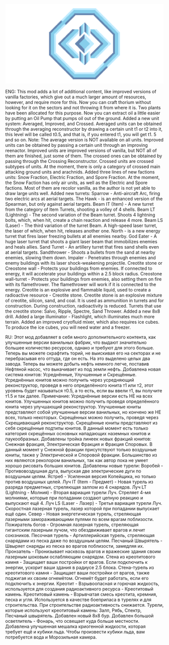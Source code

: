 ![](https://github.com/3Snake3/Pictures/blob/master/icon3.png)

ENG:
This mod adds a lot of additional content, like improved versions of vanilla factories,
which give out a much larger amount of resources, however, and require more for this.
Now you can craft thorium without looking for it on the sectors and not throwing it from where it is. Two plants have been allocated for this purpose.
Now you can extract oil a little easier by putting an Oil Pump that pumps oil out of the ground.
Added a new unit system:
Averaged, Improved, and Crossed.
Averaged units can be obtained through the averaging reconstructor by drawing a certain unit t1 or t2 into it, this level will be called t0.5,
and that is, if you entered t1, you will get t1. 5 and so on.
Note: The average version is NOT available on all units.
Improved units can be obtained by passing a certain unit through an improving reenactor.
Improved units are improved versions of vanilla, but NOT all of them are finished, just some of them.
The crossed ones can be obtained by passing through the Crossing Reconstructor.
Crossed units are crossed subtypes of units.
At the moment, there is only a category of crossed main attacking ground units and arachnids.
Added three lines of new factions units:
Snow Fraction, Electric Fraction, and Spore Fraction.
At the moment, the Snow Faction has only air units, as well as the Electric and Spore factions. Most of them are recolor vanilla, as the author is not yet able to draw large units well.
Added new turrets:
Sparrow - Anti-aircraft Arc, firing two electric arcs at aerial targets.
The Hawk -  is an enhanced version of the Spearman, but only against aerial targets.
Beam IT (Item) - A new turret from the category of Item Turrets, shooting a volley of 4 shells.
Beam LT (Lightning) - The second variation of the Beam turret. Shoots 4 lightning bolts, which, when hit, create a chain reaction and release 4 more.
Beam LS (Laser) - The third variation of the turret Beam. A high-speed laser turret, the laser of which, when hit, releases another one.
North - is a new energy turret that fires laser freezing bullets at all enemies nearby.
God Eater - A huge laser turret that shoots a giant laser beam that immobilizes enemies and heals allies.
Sand Turret - An artillery turret that fires sand shells even at aerial targets.
Sandthrower - Shoots a bullets from the sand at nearby enemies, slowing them down.
Impaler - Penetrates through enemies and enemy buildings with its laser shock-weakening projectile.
Creotite stone or Creostone wall - Protects your buildings from enemies. If connected to energy, it will accelerate your buildings within a 2.5 block radius.
Creostone wall-turret - Protects your buildings from enemies, also setting them on fire with its flamethrower. The flamethrower will work if it is connected to the energy.
Creotite is an explosive and flammable liquid, used to create a radioactive resource - Creotite stone.
Creotite stone is an explosive mixture of creotite, silicon, sand, and coal. It is used as ammunition in turrets and for construction. During construction, radioactivity is reduced.
Turrets that use the creotite stone: Salvo, Ripple, Spectre, Sand Thrower.
Added a new 8x8 drill.
Added a large illuminator - Flashlight, which illuminates much more terrain.
Added an improved cryofluid mixer, which also requires ice cubes.
To produce the ice cubes, you will need water and a freezer.

RU:
Этот мод добавляет в себя много дополнительного контента, как улучшенные версии ванильных фабрик,
что выдают значительно большее количество ресурсов, однако и требуют для этого больше.
Теперь вы можете скрафтить торий, не выискивая его на секторах и не перебрасывая его оттуда, где он есть. На это выделено целых два завода.
Теперь вы можете добыть нефть немного легче, поставив Нефтяной насос, что выкачивает из под земли нефть.
Добавлена новая система юнитов:
Усреднённые, Улучшенные и Скрещённые.
Усреднённых юнитов можно получить через усредняющий реконструктор, проведя в него определённого юнита т1 или т2, этот уровень будет называться т0.5,
а то есть, если вы ввели т1, вы получите т1.5 и так далее.
Примечание: Усреднённые версии есть НЕ на всех юнитов.
Улучшенных юнитов можно получить проведя определённого юнита через улучшающий реконструктор.
Улучшенные юниты представляют собой улучшенные версии ванильных, но кончено же НЕ всех, только некоторых.
Скрещённых можно получить, проведя через Скрещивающий реконструктор.
Скрещённые юниты представляют из себя скрещённые подтипы юнитов.
В данный момент есть только категория скрещённых основных нападающих наземных юнитов и паукообразных.
Добавлены тройка линеек новых фракций юнитов:
Снежная фракция, Электрическая Фракция и Фракция Споровых.
В данный момент у Снежной фракции присутствуют только воздушные юниты, также у Электрической и Споровой фракции. Большинство из них являются реколором ванильных, так как автор пока не умеет хорошо рисовать больших юнитов.
Добавлены новые турели:
Воробей - Противовоздушная дуга, выпуская две электрические дуги по воздушным целям.
Ястреб - Усиленная версия Копейщика, но только против воздушных целей.
Луч IT (Item - Предмет) - Новая турель из разряда предметных, стреляющая залпом из 4 снарядов.
Луч LT (Lightning - Молния) - Вторая вариация турели Луч. Стреляет 4-мя молниями, которые при попадании создают цепную реакцию и выпускают ещё 4.
Луч LS (Laser - Лазер) - Третья вариация турели Луч. Скоростная лазерная турель, лазер которой при попадании выпускает ещё один.
Север - Новая энергетическая турель, стреляющая лазерными замораживающими пулями по всем врагам поблизости.
Пожиратель богов - Огромная лазерная турель, стреляющая гигантским лазерным лучом, что обездвиживает врагов и лечит союзников.
Песочная турель - Артиллерийская турель, стреляющая снарядами из песка даже по воздушным целям.
Песчаный Швырятель - Швыряет снаряды из песка во врагов поблизости, замедляя их.
Пронзатель - Пронизывает насквозь врагов и вражеские здания своим лазерным шоковым ослабляющим снарядом.
Стена из креотитового камня - Защищает ваши постройки от врагов. Если подключить к энергии, ускорит ваши здания в радиусе 2.5 блока.
Стена-турель из креотитового камня - Защищает ваши постройки от врагов, также поджигая их своим огнемётом. Огнемёт будет работать, если его подключить к энергии.
Креотит - Взрывоопасная и горючая жидкость, используется для создания радиоактивного ресурса - Креотитовый камень.
Креотитовый камень - Взрывчатая смесь креотита, кремния, песка и угля. Используется в качестве боеприпаса в турелях и для строительства. При строительстве радиоактивность снижается.
Турели, которые используют креотитовый камень: Залп, Рябь, Спектр, Песчаный швырятель.
Добавлен новый 8х8 бур.
Добавлен большой осветлитель - Фонарь, что освещает куда больше местности.
Добавлена улучшенная мешалка криогенной жидкости, которая требует ещё и кубики льда.
Чтобы произвести кубики льда, вам потребуется вода и Морозильная камера.

